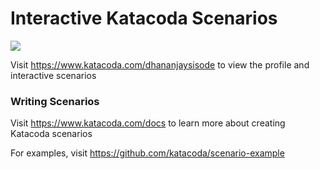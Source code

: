 # Interactive Katacoda Scenarios

[![](http://shields.katacoda.com/katacoda/dhananjaysisode/count.svg)](https://www.katacoda.com/dhananjaysisode "Get your profile on Katacoda.com")

Visit https://www.katacoda.com/dhananjaysisode to view the profile and interactive scenarios

### Writing Scenarios
Visit https://www.katacoda.com/docs to learn more about creating Katacoda scenarios

For examples, visit https://github.com/katacoda/scenario-example
